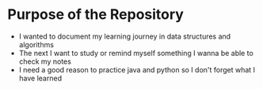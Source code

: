 # Purpose of the Repository
* I wanted to document my learning journey in data structures and algorithms
* The next I want to study or remind myself something I wanna be able to check my notes
* I need a good reason to practice java and python so I don't forget what I have learned